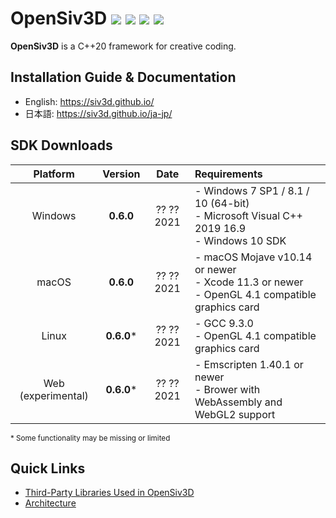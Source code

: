 <h1>OpenSiv3D <a href="https://github.com/Siv3D/OpenSiv3D/blob/master/LICENSE"><img src="https://img.shields.io/badge/license-MIT-4aaa4a"></a> <a href="https://join.slack.com/t/siv3d/shared_invite/enQtNjM4NzQ0MzEyMzUzLTEzNDBkNWVkMTY0OGU5OWQxOTk3NjczMjk0OGJhYzJjOThjZjQ1YmYzMWU2NzQ5NTQ4ODg3NzE2ZmE0NmVlMTM"><img src="https://img.shields.io/badge/social-Slack-4a154b"></a> <a href="https://twitter.com/search?q=Siv3D%20OR%20OpenSiv3D&src=typed_query&f=live"><img src="https://img.shields.io/badge/social-Twitter-1DA1F2"></a> <a href="https://github.com/sponsors/Reputeless"><img src="https://img.shields.io/badge/funding-GitHub_Sponsors-ea4aaa"></a></h1>

**OpenSiv3D** is a C++20 framework for creative coding.

## Installation Guide & Documentation

- English: https://siv3d.github.io/
- 日本語: https://siv3d.github.io/ja-jp/

## SDK Downloads

| Platform           | Version    | Date       | Requirements                  |
|:------------------:|:----------:|:----------:|:------------------------------|
| Windows            | **0.6.0**  | ?? ?? 2021 | - Windows 7 SP1 / 8.1 / 10 (64-bit)<br>- Microsoft Visual C++ 2019 16.9<br>- Windows 10 SDK |
| macOS              | **0.6.0**  | ?? ?? 2021 | - macOS Mojave v10.14 or newer<br>- Xcode 11.3 or newer<br>- OpenGL 4.1 compatible graphics card |
| Linux              | **0.6.0*** | ?? ?? 2021 | - GCC 9.3.0<br>- OpenGL 4.1 compatible graphics card |
| Web (experimental) | **0.6.0*** | ?? ?? 2021 | - Emscripten 1.40.1 or newer<br>- Brower with WebAssembly and WebGL2 support |

<small>* Some functionality may be missing or limited</small>

## Quick Links

- [Third-Party Libraries Used in OpenSiv3D](ThirdParty.md)
- [Architecture](ARCHITECTURE.md)
